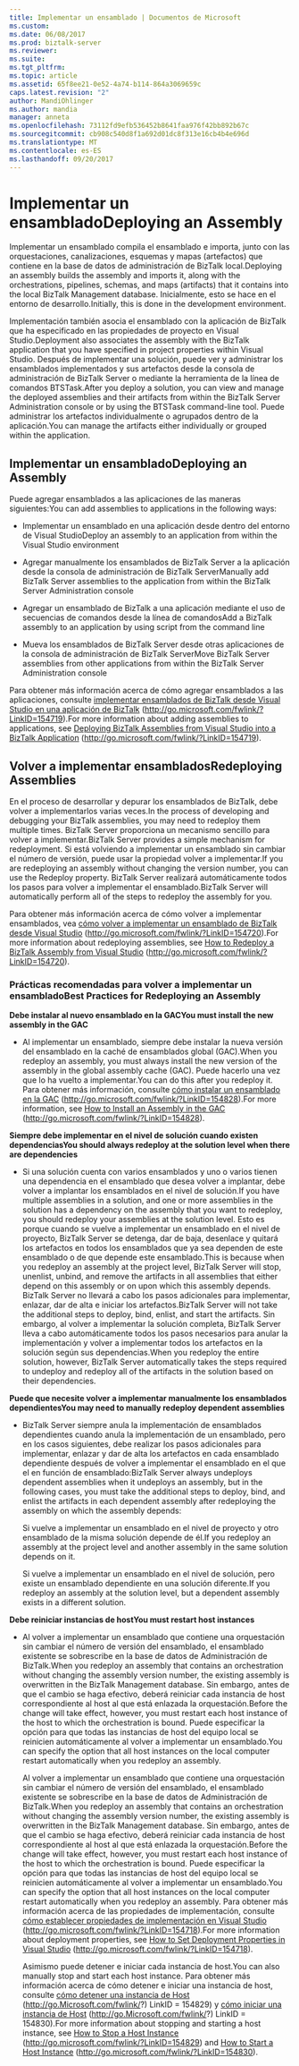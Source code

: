 ```yaml
---
title: Implementar un ensamblado | Documentos de Microsoft
ms.custom: 
ms.date: 06/08/2017
ms.prod: biztalk-server
ms.reviewer: 
ms.suite: 
ms.tgt_pltfrm: 
ms.topic: article
ms.assetid: 65f8ee21-0e52-4a74-b114-864a3069659c
caps.latest.revision: "2"
author: MandiOhlinger
ms.author: mandia
manager: anneta
ms.openlocfilehash: 73112fd9efb536452b8641faa976f42bb892b67c
ms.sourcegitcommit: cb908c540d8f1a692d01dc8f313e16cb4b4e696d
ms.translationtype: MT
ms.contentlocale: es-ES
ms.lasthandoff: 09/20/2017
---
```

# <a name="deploying-an-assembly"></a><span data-ttu-id="b37e2-102">Implementar un ensamblado</span><span class="sxs-lookup"><span data-stu-id="b37e2-102">Deploying an Assembly</span></span>
<span data-ttu-id="b37e2-103">Implementar un ensamblado compila el ensamblado e importa, junto con las orquestaciones, canalizaciones, esquemas y mapas (artefactos) que contiene en la base de datos de administración de BizTalk local.</span><span class="sxs-lookup"><span data-stu-id="b37e2-103">Deploying an assembly builds the assembly and imports it, along with the orchestrations, pipelines, schemas, and maps (artifacts) that it contains into the local BizTalk Management database.</span></span> <span data-ttu-id="b37e2-104">Inicialmente, esto se hace en el entorno de desarrollo.</span><span class="sxs-lookup"><span data-stu-id="b37e2-104">Initially, this is done in the development environment.</span></span>  
  
 <span data-ttu-id="b37e2-105">Implementación también asocia el ensamblado con la aplicación de BizTalk que ha especificado en las propiedades de proyecto en Visual Studio.</span><span class="sxs-lookup"><span data-stu-id="b37e2-105">Deployment also associates the assembly with the BizTalk application that you have specified in project properties within Visual Studio.</span></span> <span data-ttu-id="b37e2-106">Después de implementar una solución, puede ver y administrar los ensamblados implementados y sus artefactos desde la consola de administración de BizTalk Server o mediante la herramienta de la línea de comandos BTSTask.</span><span class="sxs-lookup"><span data-stu-id="b37e2-106">After you deploy a solution, you can view and manage the deployed assemblies and their artifacts from within the BizTalk Server Administration console or by using the BTSTask command-line tool.</span></span> <span data-ttu-id="b37e2-107">Puede administrar los artefactos individualmente o agrupados dentro de la aplicación.</span><span class="sxs-lookup"><span data-stu-id="b37e2-107">You can manage the artifacts either individually or grouped within the application.</span></span>  
  
## <a name="deploying-an-assembly"></a><span data-ttu-id="b37e2-108">Implementar un ensamblado</span><span class="sxs-lookup"><span data-stu-id="b37e2-108">Deploying an Assembly</span></span>  
 <span data-ttu-id="b37e2-109">Puede agregar ensamblados a las aplicaciones de las maneras siguientes:</span><span class="sxs-lookup"><span data-stu-id="b37e2-109">You can add assemblies to applications in the following ways:</span></span>  
  
-   <span data-ttu-id="b37e2-110">Implementar un ensamblado en una aplicación desde dentro del entorno de Visual Studio</span><span class="sxs-lookup"><span data-stu-id="b37e2-110">Deploy an assembly to an application from within the Visual Studio environment</span></span>  
  
-   <span data-ttu-id="b37e2-111">Agregar manualmente los ensamblados de BizTalk Server a la aplicación desde la consola de administración de BizTalk Server</span><span class="sxs-lookup"><span data-stu-id="b37e2-111">Manually add BizTalk Server assemblies to the application from within the BizTalk Server Administration console</span></span>  
  
-   <span data-ttu-id="b37e2-112">Agregar un ensamblado de BizTalk a una aplicación mediante el uso de secuencias de comandos desde la línea de comandos</span><span class="sxs-lookup"><span data-stu-id="b37e2-112">Add a BizTalk assembly to an application by using script from the command line</span></span>  
  
-   <span data-ttu-id="b37e2-113">Mueva los ensamblados de BizTalk Server desde otras aplicaciones de la consola de administración de BizTalk Server</span><span class="sxs-lookup"><span data-stu-id="b37e2-113">Move BizTalk Server assemblies from other applications from within the BizTalk Server Administration console</span></span>  
  
 <span data-ttu-id="b37e2-114">Para obtener más información acerca de cómo agregar ensamblados a las aplicaciones, consulte [implementar ensamblados de BizTalk desde Visual Studio en una aplicación de BizTalk](http://go.microsoft.com/fwlink/?LinkID=154719) (http://go.microsoft.com/fwlink/?LinkID=154719).</span><span class="sxs-lookup"><span data-stu-id="b37e2-114">For more information about adding assemblies to applications, see [Deploying BizTalk Assemblies from Visual Studio into a BizTalk Application](http://go.microsoft.com/fwlink/?LinkID=154719) (http://go.microsoft.com/fwlink/?LinkID=154719).</span></span>  
  
## <a name="redeploying-assemblies"></a><span data-ttu-id="b37e2-115">Volver a implementar ensamblados</span><span class="sxs-lookup"><span data-stu-id="b37e2-115">Redeploying Assemblies</span></span>  
 <span data-ttu-id="b37e2-116">En el proceso de desarrollar y depurar los ensamblados de BizTalk, debe volver a implementarlos varias veces.</span><span class="sxs-lookup"><span data-stu-id="b37e2-116">In the process of developing and debugging your BizTalk assemblies, you may need to redeploy them multiple times.</span></span> <span data-ttu-id="b37e2-117">BizTalk Server proporciona un mecanismo sencillo para volver a implementar.</span><span class="sxs-lookup"><span data-stu-id="b37e2-117">BizTalk Server provides a simple mechanism for redeployment.</span></span> <span data-ttu-id="b37e2-118">Si está volviendo a implementar un ensamblado sin cambiar el número de versión, puede usar la propiedad volver a implementar.</span><span class="sxs-lookup"><span data-stu-id="b37e2-118">If you are redeploying an assembly without changing the version number, you can use the Redeploy property.</span></span> <span data-ttu-id="b37e2-119">BizTalk Server realizará automáticamente todos los pasos para volver a implementar el ensamblado.</span><span class="sxs-lookup"><span data-stu-id="b37e2-119">BizTalk Server will automatically perform all of the steps to redeploy the assembly for you.</span></span>  
  
 <span data-ttu-id="b37e2-120">Para obtener más información acerca de cómo volver a implementar ensamblados, vea [cómo volver a implementar un ensamblado de BizTalk desde Visual Studio](http://go.microsoft.com/fwlink/?LinkID=154720) (http://go.microsoft.com/fwlink/?LinkID=154720).</span><span class="sxs-lookup"><span data-stu-id="b37e2-120">For more information about redeploying assemblies, see [How to Redeploy a BizTalk Assembly from Visual Studio](http://go.microsoft.com/fwlink/?LinkID=154720) (http://go.microsoft.com/fwlink/?LinkID=154720).</span></span>  
  
### <a name="best-practices-for-redeploying-an-assembly"></a><span data-ttu-id="b37e2-121">Prácticas recomendadas para volver a implementar un ensamblado</span><span class="sxs-lookup"><span data-stu-id="b37e2-121">Best Practices for Redeploying an Assembly</span></span>  
 <span data-ttu-id="b37e2-122">**Debe instalar al nuevo ensamblado en la GAC**</span><span class="sxs-lookup"><span data-stu-id="b37e2-122">**You must install the new assembly in the GAC**</span></span>  
  
-   <span data-ttu-id="b37e2-123">Al implementar un ensamblado, siempre debe instalar la nueva versión del ensamblado en la caché de ensamblados global (GAC).</span><span class="sxs-lookup"><span data-stu-id="b37e2-123">When you redeploy an assembly, you must always install the new version of the assembly in the global assembly cache (GAC).</span></span> <span data-ttu-id="b37e2-124">Puede hacerlo una vez que lo ha vuelto a implementar.</span><span class="sxs-lookup"><span data-stu-id="b37e2-124">You can do this after you redeploy it.</span></span> <span data-ttu-id="b37e2-125">Para obtener más información, consulte [cómo instalar un ensamblado en la GAC](http://go.microsoft.com/fwlink/?LinkID=154828) (http://go.microsoft.com/fwlink/?LinkID=154828).</span><span class="sxs-lookup"><span data-stu-id="b37e2-125">For more information, see [How to Install an Assembly in the GAC](http://go.microsoft.com/fwlink/?LinkID=154828) (http://go.microsoft.com/fwlink/?LinkID=154828).</span></span>  
  
 <span data-ttu-id="b37e2-126">**Siempre debe implementar en el nivel de solución cuando existen dependencias**</span><span class="sxs-lookup"><span data-stu-id="b37e2-126">**You should always redeploy at the solution level when there are dependencies**</span></span>  
  
-   <span data-ttu-id="b37e2-127">Si una solución cuenta con varios ensamblados y uno o varios tienen una dependencia en el ensamblado que desea volver a implantar, debe volver a implantar los ensamblados en el nivel de solución.</span><span class="sxs-lookup"><span data-stu-id="b37e2-127">If you have multiple assemblies in a solution, and one or more assemblies in the solution has a dependency on the assembly that you want to redeploy, you should redeploy your assemblies at the solution level.</span></span> <span data-ttu-id="b37e2-128">Esto es porque cuando se vuelve a implementar un ensamblado en el nivel de proyecto, BizTalk Server se detenga, dar de baja, desenlace y quitará los artefactos en todos los ensamblados que ya sea dependen de este ensamblado o de que depende este ensamblado.</span><span class="sxs-lookup"><span data-stu-id="b37e2-128">This is because when you redeploy an assembly at the project level, BizTalk Server will stop, unenlist, unbind, and remove the artifacts in all assemblies that either depend on this assembly or on upon which this assembly depends.</span></span> <span data-ttu-id="b37e2-129">BizTalk Server no llevará a cabo los pasos adicionales para implementar, enlazar, dar de alta e iniciar los artefactos.</span><span class="sxs-lookup"><span data-stu-id="b37e2-129">BizTalk Server will not take the additional steps to deploy, bind, enlist, and start the artifacts.</span></span> <span data-ttu-id="b37e2-130">Sin embargo, al volver a implementar la solución completa, BizTalk Server lleva a cabo automáticamente todos los pasos necesarios para anular la implementación y volver a implementar todos los artefactos en la solución según sus dependencias.</span><span class="sxs-lookup"><span data-stu-id="b37e2-130">When you redeploy the entire solution, however, BizTalk Server automatically takes the steps required to undeploy and redeploy all of the artifacts in the solution based on their dependencies.</span></span>  
  
 <span data-ttu-id="b37e2-131">**Puede que necesite volver a implementar manualmente los ensamblados dependientes**</span><span class="sxs-lookup"><span data-stu-id="b37e2-131">**You may need to manually redeploy dependent assemblies**</span></span>  
  
-   <span data-ttu-id="b37e2-132">BizTalk Server siempre anula la implementación de ensamblados dependientes cuando anula la implementación de un ensamblado, pero en los casos siguientes, debe realizar los pasos adicionales para implementar, enlazar y dar de alta los artefactos en cada ensamblado dependiente después de volver a implementar el ensamblado en el que el en función de ensamblado:</span><span class="sxs-lookup"><span data-stu-id="b37e2-132">BizTalk Server always undeploys dependent assemblies when it undeploys an assembly, but in the following cases, you must take the additional steps to deploy, bind, and enlist the artifacts in each dependent assembly after redeploying the assembly on which the assembly depends:</span></span>  
  
     <span data-ttu-id="b37e2-133">Si vuelve a implementar un ensamblado en el nivel de proyecto y otro ensamblado de la misma solución depende de él.</span><span class="sxs-lookup"><span data-stu-id="b37e2-133">If you redeploy an assembly at the project level and another assembly in the same solution depends on it.</span></span>  
  
     <span data-ttu-id="b37e2-134">Si vuelve a implementar un ensamblado en el nivel de solución, pero existe un ensamblado dependiente en una solución diferente.</span><span class="sxs-lookup"><span data-stu-id="b37e2-134">If you redeploy an assembly at the solution level, but a dependent assembly exists in a different solution.</span></span>  
  
 <span data-ttu-id="b37e2-135">**Debe reiniciar instancias de host**</span><span class="sxs-lookup"><span data-stu-id="b37e2-135">**You must restart host instances**</span></span>  
  
-   <span data-ttu-id="b37e2-136">Al volver a implementar un ensamblado que contiene una orquestación sin cambiar el número de versión del ensamblado, el ensamblado existente se sobrescribe en la base de datos de Administración de BizTalk.</span><span class="sxs-lookup"><span data-stu-id="b37e2-136">When you redeploy an assembly that contains an orchestration without changing the assembly version number, the existing assembly is overwritten in the BizTalk Management database.</span></span> <span data-ttu-id="b37e2-137">Sin embargo, antes de que el cambio se haga efectivo, deberá reiniciar cada instancia de host correspondiente al host al que está enlazada la orquestación.</span><span class="sxs-lookup"><span data-stu-id="b37e2-137">Before the change will take effect, however, you must restart each host instance of the host to which the orchestration is bound.</span></span> <span data-ttu-id="b37e2-138">Puede especificar la opción para que todas las instancias de host del equipo local se reinicien automáticamente al volver a implementar un ensamblado.</span><span class="sxs-lookup"><span data-stu-id="b37e2-138">You can specify the option that all host instances on the local computer restart automatically when you redeploy an assembly.</span></span>  
  
     <span data-ttu-id="b37e2-139">Al volver a implementar un ensamblado que contiene una orquestación sin cambiar el número de versión del ensamblado, el ensamblado existente se sobrescribe en la base de datos de Administración de BizTalk.</span><span class="sxs-lookup"><span data-stu-id="b37e2-139">When you redeploy an assembly that contains an orchestration without changing the assembly version number, the existing assembly is overwritten in the BizTalk Management database.</span></span> <span data-ttu-id="b37e2-140">Sin embargo, antes de que el cambio se haga efectivo, deberá reiniciar cada instancia de host correspondiente al host al que está enlazada la orquestación.</span><span class="sxs-lookup"><span data-stu-id="b37e2-140">Before the change will take effect, however, you must restart each host instance of the host to which the orchestration is bound.</span></span> <span data-ttu-id="b37e2-141">Puede especificar la opción para que todas las instancias de host del equipo local se reinicien automáticamente al volver a implementar un ensamblado.</span><span class="sxs-lookup"><span data-stu-id="b37e2-141">You can specify the option that all host instances on the local computer restart automatically when you redeploy an assembly.</span></span> <span data-ttu-id="b37e2-142">Para obtener más información acerca de las propiedades de implementación, consulte [cómo establecer propiedades de implementación en Visual Studio](http://go.microsoft.com/fwlink/?LinkID=154718) (http://go.microsoft.com/fwlink/?LinkID=154718).</span><span class="sxs-lookup"><span data-stu-id="b37e2-142">For more information about deployment properties, see [How to Set Deployment Properties in Visual Studio](http://go.microsoft.com/fwlink/?LinkID=154718) (http://go.microsoft.com/fwlink/?LinkID=154718).</span></span>  
  
     <span data-ttu-id="b37e2-143">Asimismo puede detener e iniciar cada instancia de host.</span><span class="sxs-lookup"><span data-stu-id="b37e2-143">You can also manually stop and start each host instance.</span></span> <span data-ttu-id="b37e2-144">Para obtener más información acerca de cómo detener e iniciar una instancia de host, consulte [cómo detener una instancia de Host](http://go.microsoft.com/fwlink/?LinkID=154829) (http://go.Microsoft.com/fwlink/?) LinkID = 154829) y [cómo iniciar una instancia de Host](http://go.microsoft.com/fwlink/?LinkID=154830) (http://go.Microsoft.com/fwlink/?) LinkID = 154830).</span><span class="sxs-lookup"><span data-stu-id="b37e2-144">For more information about stopping and starting a host instance, see [How to Stop a Host Instance](http://go.microsoft.com/fwlink/?LinkID=154829) (http://go.microsoft.com/fwlink/?LinkID=154829) and [How to Start a Host Instance](http://go.microsoft.com/fwlink/?LinkID=154830) (http://go.microsoft.com/fwlink/?LinkID=154830).</span></span>